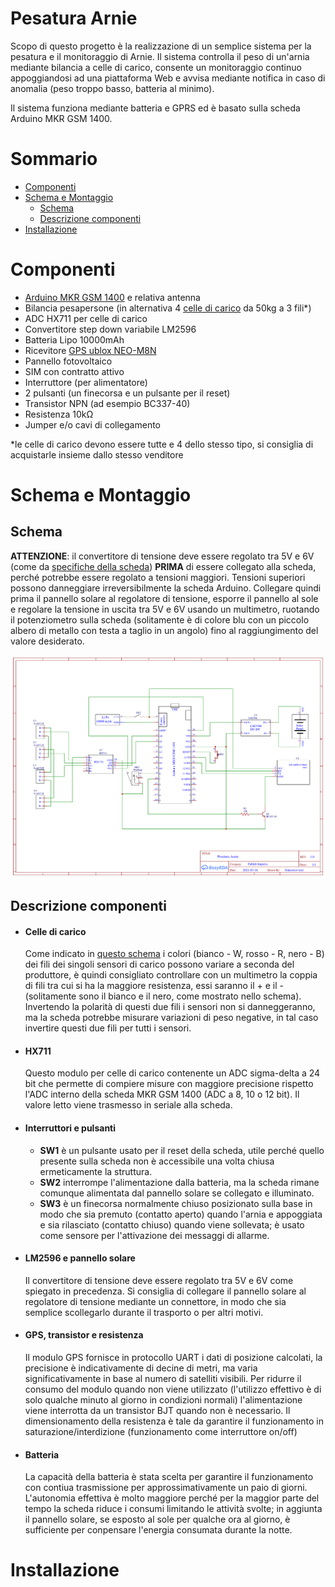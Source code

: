 Pesatura Arnie
==============

Scopo di questo progetto è la realizzazione di un semplice sistema per la pesatura e il monitoraggio di Arnie.
Il sistema controlla il peso di un'arnia mediante bilancia a celle di carico, consente un monitoraggio continuo appoggiandosi ad una piattaforma Web e avvisa mediante notifica in caso di anomalia (peso troppo basso, batteria al minimo).

Il sistema funziona mediante batteria e GPRS ed è basato sulla scheda Arduino MKR GSM 1400.

# Sommario
- [Componenti](#Componenti)
- [Schema e Montaggio](#Schema-e-Montaggio)
    - [Schema](#Schema)
    - [Descrizione componenti](#Descrizione-componenti)
- [Installazione](#Installazione)


# Componenti
- [Arduino MKR GSM 1400](https://store.arduino.cc/arduino-mkr-gsm-1400-1415) e relativa antenna
- Bilancia pesapersone (in alternativa 4 [celle di carico](https://it.wikipedia.org/wiki/Cella_di_carico) da 50kg a 3 fili*)
- ADC HX711 per celle di carico
- Convertitore step down variabile LM2596
- Batteria Lipo 10000mAh
- Ricevitore [GPS ublox NEO-M8N](https://www.u-blox.com/en/product/neo-m8-series)
- Pannello fotovoltaico
- SIM con contratto attivo
- Interruttore (per alimentatore)
- 2 pulsanti (un finecorsa e un pulsante per il reset)
- Transistor NPN (ad esempio BC337-40)
- Resistenza 10kΩ
- Jumper e/o cavi di collegamento

*le celle di carico devono essere tutte e 4 dello stesso tipo, si consiglia di acquistarle insieme dallo stesso venditore

# Schema e Montaggio

## Schema
**ATTENZIONE**: il convertitore di tensione deve essere regolato tra 5V e 6V (come da [specifiche della scheda](DOC/ABX00018_MKR%20GSM%201400.pdf)) **PRIMA** di essere collegato alla scheda, perché potrebbe essere regolato a tensioni maggiori. Tensioni superiori possono danneggiare irreversibilmente la scheda Arduino. Collegare quindi prima il pannello solare al regolatore di tensione, esporre il pannello al sole e regolare la tensione in uscita tra 5V e 6V usando un multimetro, ruotando il potenziometro sulla scheda (solitamente è di colore blu con un piccolo albero di metallo con testa a taglio in un angolo) fino al raggiungimento del valore desiderato.

![Schema elettrico](images/Schematic_Pesatura_arnie_2021-03-17.png)

## Descrizione componenti
- #### Celle di carico 
    Come indicato in [questo schema](images/schema_bilancia_api.png) i colori (bianco - W, rosso - R, nero - B) dei fili dei singoli sensori di carico possono variare a seconda del produttore, è quindi consigliato controllare con un multimetro la coppia di fili tra cui si ha la maggiore resistenza, essi saranno il + e il - (solitamente sono il bianco e il nero, come mostrato nello schema). Invertendo la polarità di questi due fili i sensori non si danneggeranno, ma la scheda potrebbe misurare variazioni di peso negative, in tal caso invertire questi due fili per tutti i sensori.
- #### HX711
    Questo modulo per celle di carico contenente un ADC sigma-delta a 24 bit che permette di compiere misure con maggiore precisione rispetto l'ADC interno della scheda MKR GSM 1400 (ADC a 8, 10 o 12 bit). Il valore letto viene trasmesso in seriale alla scheda.
- #### Interruttori e pulsanti
    - **SW1** è un pulsante usato per il reset della scheda, utile perché quello presente sulla scheda non è accessibile una volta chiusa ermeticamente la struttura.
    - **SW2** interrompe l'alimentazione dalla batteria, ma la scheda rimane comunque alimentata dal pannello solare se collegato e illuminato.
    - **SW3** è un finecorsa normalmente chiuso posizionato sulla base in modo che sia premuto (contatto aperto) quando l'arnia e appoggiata e sia rilasciato (contatto chiuso) quando viene sollevata; è usato come sensore per l'attivazione dei messaggi di allarme.
- #### LM2596 e pannello solare
    Il convertitore di tensione deve essere regolato tra 5V e 6V come spiegato in precedenza. Si consiglia di collegare il pannello solare al regolatore di tensione mediante un connettore, in modo che sia semplice scollegarlo durante il trasporto o per altri motivi.
- #### GPS, transistor e resistenza
    Il modulo GPS fornisce in protocollo UART i dati di posizione calcolati, la precisione è indicativamente di decine di metri, ma varia significativamente in base al numero di satelliti visibili. Per ridurre il consumo del modulo quando non viene utilizzato (l'utilizzo effettivo è di solo qualche minuto al giorno in condizioni normali) l'alimentazione viene interrotta da un transistor BJT quando non è necessario. Il dimensionamento della resistenza è tale da garantire il funzionamento in saturazione/interdizione (funzionamento come interruttore on/off)
- #### Batteria
    La capacità della batteria è stata scelta per garantire il funzionamento con contiua trasmissione per approssimativamente un paio di giorni. L'autonomia effettiva è molto maggiore perché per la maggior parte del tempo la scheda riduce i consumi limitando le attività svolte; in aggiunta il pannello solare, se esposto al sole per qualche ora al giorno, è sufficiente per conpensare l'energia consumata durante la notte.



# Installazione
